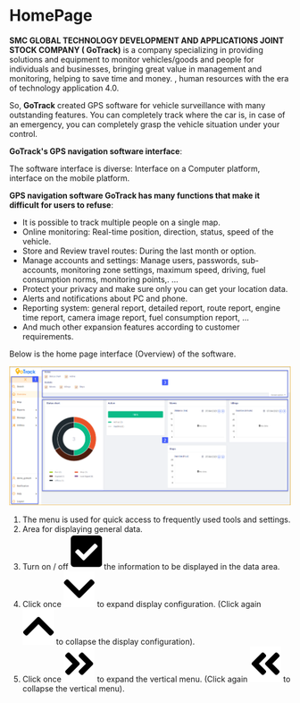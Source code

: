 # HomePage  

**SMC GLOBAL TECHNOLOGY DEVELOPMENT AND APPLICATIONS JOINT STOCK COMPANY ( GoTrack)** is a company specializing in providing solutions and equipment to monitor vehicles/goods and people for individuals and businesses, bringing great value in management and monitoring, helping to save time and money. , human resources with the era of technology application 4.0.

So, **GoTrack** created GPS software for vehicle surveillance with many outstanding features. You can completely track where the car is, in case of an emergency, you can completely grasp the vehicle situation under your control. 

**GoTrack's GPS navigation software interface**:

The software interface is diverse: Interface on a Computer platform, interface on the mobile platform.

**GPS navigation software GoTrack has many functions that make it difficult for users to refuse**: 
* It is possible to track multiple people on a single map.
* Online monitoring: Real-time position, direction, status, speed of the vehicle.
* Store and Review travel routes: During the last month or option.
* Manage accounts and settings: Manage users, passwords, sub-accounts, monitoring zone settings, maximum speed, driving, fuel consumption norms, monitoring points,. ...
* Protect your privacy and make sure only you can get your location data.
* Alerts and notifications about PC and phone.
* Reporting system: general report, detailed report, route report, engine time report, camera image report, fuel consumption report, ...
* And much other expansion features according to customer requirements.

Below is the home page interface (Overview) of the software.

<span style="display:block;text-align:left">![active device ](/docs/assets/images/web-english/overview.png) 

1. The menu is used for quick access to frequently used tools and settings.
2. Area for displaying general data.
3. Turn on / off <span class="icon-left svg-filter-tick">![Ok](/docs/assets/images/web-interface/icon/SVG/check-square1.svg) the information to be displayed in the data area.
4. Click once <span class="icon-left svg-filter-search">![Ok](/docs/assets/images/web-interface/icon/SVG/chevron-down.svg) to expand display configuration. (Click again <span class="icon-left svg-filter-search">![Ok](/docs/assets/images/web-interface/icon/SVG/chevron-up.svg) to collapse the display configuration).
5. Click once <span class="icon-left svg-filter-tick">![Ok](/docs/assets/images/web-interface/icon/SVG/angle-double-right.svg) to expand the vertical menu. (Click again <span class="icon-left svg-filter-tick">![Ok](/docs/assets/images/web-interface/icon/SVG/angle-double-left.svg) to collapse the vertical menu).
